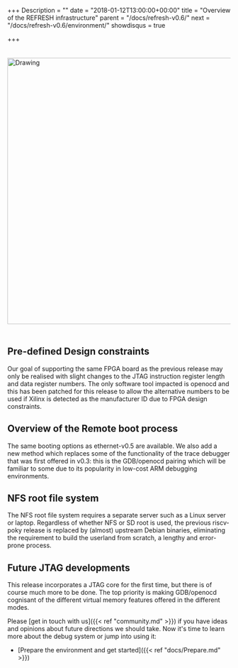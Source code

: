 +++
Description = ""
date = "2018-01-12T13:00:00+00:00"
title = "Overview of the REFRESH infrastructure"
parent = "/docs/refresh-v0.6/"
next = "/docs/refresh-v0.6/environment/"
showdisqus = true

+++

<a name="figure-overview"></a>
<img src="../figures/lowRISC_tag.png" alt="Drawing" style="width: 600px; padding: 20px 0px;"/>

## Pre-defined Design constraints

Our goal of supporting the same FPGA board as the previous release
may only be realised with slight changes to the JTAG instruction register length and data register numbers.
The only software tool impacted is openocd and this has been patched for this release to allow the alternative
numbers to be used if Xilinx is detected as the manufacturer ID
due to FPGA design constraints.

## Overview of the Remote boot process

The same booting options as ethernet-v0.5 are available. We also add a new method which replaces
some of the functionality of the trace debugger that was first offered in v0.3: this is the GDB/openocd pairing
which will be familiar to some due to its popularity in low-cost ARM debugging environments.

## NFS root file system

The NFS root file system requires a separate server such as a Linux server or laptop. Regardless of whether
NFS or SD root is used, the previous riscv-poky release is replaced by (almost) upstream Debian binaries,
eliminating the requirement to build the userland from scratch, a lengthy and error-prone process.

## Future JTAG developments

This release incorporates a JTAG core for the first time, but there is of
course much more to be done. The top priority is making GDB/openocd cognisant of the
different virtual memory features offered in the different modes.

Please [get in touch with us]({{< ref "community.md" >}}) if you have ideas 
and opinions about future directions we should take. Now
it's time to learn more about the debug system or jump into using it:

 * [Prepare the environment and get started]({{< ref "docs/Prepare.md" >}})
